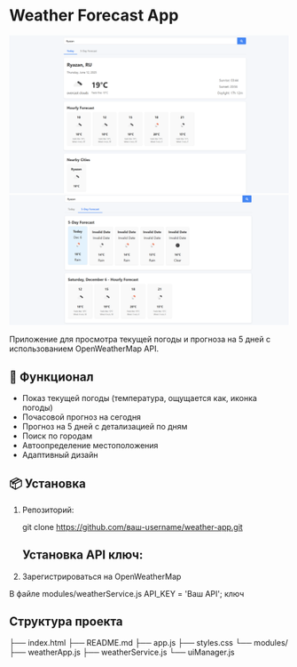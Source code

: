 # Weather Forecast App
![alt text](image.png)
![alt text](image-1.png)

Приложение для просмотра текущей погоды и прогноза на 5 дней с использованием OpenWeatherMap API.



## 🚀 Функционал
- Показ текущей погоды (температура, ощущается как, иконка погоды)
- Почасовой прогноз на сегодня
- Прогноз на 5 дней с детализацией по дням
- Поиск по городам
- Автоопределение местоположения
- Адаптивный дизайн

## 📦 Установка
1. Репозиторий:
   
   git clone https://github.com/ваш-username/weather-app.git

   ## Установка API ключ:

2. Зарегистрироваться на OpenWeatherMap

В файле modules/weatherService.js API_KEY = 'Ваш API'; ключ


## Структура проекта

├── index.html
├── README.md
├── app.js
├── styles.css
└── modules/
    ├── weatherApp.js
    ├── weatherService.js
    └── uiManager.js